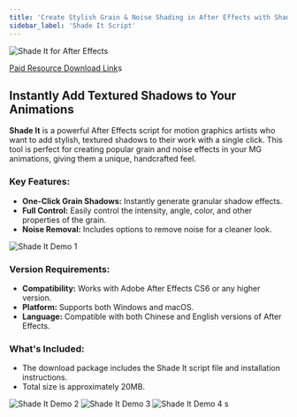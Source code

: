 ```yaml
---
title: 'Create Stylish Grain & Noise Shading in After Effects with Shade It Script'
sidebar_label: 'Shade It Script'
---
```


![Shade It for After Effects](/img/shade-it.jpg)

[Paid Resource Download Link]((https://wa.me/8613237610083))s

## Instantly Add Textured Shadows to Your Animations

**Shade It** is a powerful After Effects script for motion graphics artists who want to add stylish, textured shadows to their work with a single click. This tool is perfect for creating popular grain and noise effects in your MG animations, giving them a unique, handcrafted feel.

### Key Features:

-   **One-Click Grain Shadows:** Instantly generate granular shadow effects.
-   **Full Control:** Easily control the intensity, angle, color, and other properties of the grain.
-   **Noise Removal:** Includes options to remove noise for a cleaner look.

![Shade It Demo 1](/img/shade-it-demo-1.gif)

### Version Requirements:

-   **Compatibility:** Works with Adobe After Effects CS6 or any higher version.
-   **Platform:** Supports both Windows and macOS.
-   **Language:** Compatible with both Chinese and English versions of After Effects.

### What's Included:

-   The download package includes the Shade It script file and installation instructions.
-   Total size is approximately 20MB.

![Shade It Demo 2](/img/shade-it-demo-2.gif)
![Shade It Demo 3](/img/shade-it-demo-3.gif)
![Shade It Demo 4](/img/shade-it-demo-4.gif)
s
